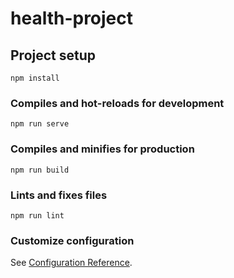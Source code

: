 # health-project

## Project setup
```
npm install
```

### Compiles and hot-reloads for development
```
npm run serve
```

### Compiles and minifies for production
```
npm run build
```

### Lints and fixes files
```
npm run lint
```

### Customize configuration
See [Configuration Reference](https://cli.vuejs.org/config/).


[//]: # (TODO: Transitions between components)
[//]: # (TODO: Daily routines page)
[//]: # (TODO: Profil page)
[//]: # (TODO: Optimize SEO)
[//]: # (TODO: Optimize code)
[//]: # (TODO: Change text, add links, add social links)

